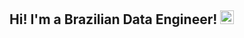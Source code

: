 ## Hi! I'm a Brazilian Data Engineer! <img height="22" src="https://www.countryflags.com/wp-content/uploads/brazil-flag-png-large.png"/>



